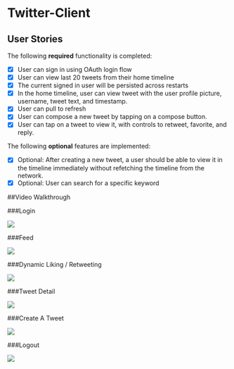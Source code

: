 # Twitter-Client

## User Stories

The following **required** functionality is completed:

* [X] User can sign in using OAuth login flow
* [X] User can view last 20 tweets from their home timeline
* [X] The current signed in user will be persisted across restarts
* [X] In the home timeline, user can view tweet with the user profile picture, username, tweet text, and timestamp. 
* [X] User can pull to refresh
* [X] User can compose a new tweet by tapping on a compose button.
* [X] User can tap on a tweet to view it, with controls to retweet, favorite, and reply.

The following **optional** features are implemented:

* [X] Optional: After creating a new tweet, a user should be able to view it in the timeline immediately without refetching the timeline from the network.
* [X] Optional: User can search for a specific keyword

##Video Walkthrough

###Login

![](http://i.giphy.com/Zsz7EDhDRlpS0.gif)

###Feed

![](http://i.giphy.com/uhy4rRJPUx8Bi.gif)

###Dynamic Liking / Retweeting

![](http://i.giphy.com/MQ4D7q5YN0os8.gif)

###Tweet Detail

![](http://i.giphy.com/ykSHFLsNO5vOg.gif)

###Create A Tweet

![](http://i.giphy.com/jmclC7ovHGbQY.gif)

###Logout

![](http://i.giphy.com/v2fkm6Dy32jNS.gif)
